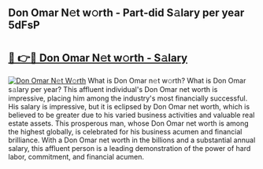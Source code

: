 ## Don Omar N𝚎t w𝚘rth - Part-did S𝚊lary per year 5dFsP

# <h2><a href="http://gc04ycb.nevu.top/?p=Don+Omar">🔗 👉🔴 Don Omar N𝚎t w𝚘rth - S𝚊lary</a></h2>

[![Don Omar N𝚎t W𝚘rth](https://i.imgur.com/Oavwk0R.jpeg)](http://gc04ycb.nevu.top/?p=Don+Omar)
What is Don Omar n𝚎t w𝚘rth? What is Don Omar s𝚊lary per year?
This affluent individual's Don Omar net worth is impressive, placing him among the industry's most financially successful. His salary is impressive, but it is eclipsed by Don Omar net worth, which is believed to be greater due to his varied business activities and valuable real estate assets. This prosperous man, whose Don Omar net worth is among the highest globally, is celebrated for his business acumen and financial brilliance. With a Don Omar net worth in the billions and a substantial annual salary, this affluent person is a leading demonstration of the power of hard labor, commitment, and financial acumen.
